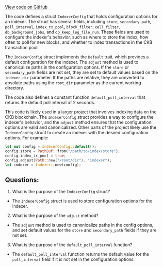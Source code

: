 [View code on GitHub](https://github.com/nervosnetwork/ckb/blob/develop/util/app-config/src/configs/indexer.rs)

The code defines a struct `IndexerConfig` that holds configuration options for an indexer. The struct has several fields, including `store`, `secondary_path`, `poll_interval`, `index_tx_pool`, `block_filter`, `cell_filter`, `db_background_jobs`, and `db_keep_log_file_num`. These fields are used to configure the indexer's behavior, such as where to store the index, how often to poll for new blocks, and whether to index transactions in the CKB transaction pool.

The `IndexerConfig` struct implements the `Default` trait, which provides a default configuration for the indexer. The `adjust` method is used to canonicalize paths in the configuration options. If the `store` or `secondary_path` fields are not set, they are set to default values based on the `indexer_dir` parameter. If the paths are relative, they are converted to absolute paths using the `root_dir` parameter as the current working directory.

The code also defines a constant function `default_poll_interval` that returns the default poll interval of 2 seconds.

This code is likely used in a larger project that involves indexing data on the CKB blockchain. The `IndexerConfig` struct provides a way to configure the indexer's behavior, and the `adjust` method ensures that the configuration options are valid and canonicalized. Other parts of the project likely use the `IndexerConfig` struct to create an indexer with the desired configuration options. For example:

```rust
let mut config = IndexerConfig::default();
config.store = PathBuf::from("/path/to/index/store");
config.index_tx_pool = true;
config.adjust(Path::new("/root/dir"), "indexer");
let indexer = Indexer::new(config);
```
## Questions:
 1. What is the purpose of the `IndexerConfig` struct?
- The `IndexerConfig` struct is used to store configuration options for the indexer.

2. What is the purpose of the `adjust` method?
- The `adjust` method is used to canonicalize paths in the config options, and set default values for the `store` and `secondary_path` fields if they are not set.

3. What is the purpose of the `default_poll_interval` function?
- The `default_poll_interval` function returns the default value for the `poll_interval` field if it is not set in the configuration options.
